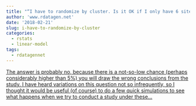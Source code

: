 ```yaml
---
title: "“I have to randomize by cluster. Is it OK if I only have 6 sites?'"
author: 'www.rdatagen.net'
date: '2018-02-21'
slug: i-have-to-randomize-by-cluster
categories:
  - rstats
  - linear-model
tags:
  - rdatagennet
---
```


[The answer is probably no, because there is a not-so-low chance (perhaps considerably higher than 5%) you will draw the wrong conclusions from the study. I have heard variations on this question not so infrequently, so I thought it would be useful (of course) to do a few quick simulations to see what happens when we try to conduct a study under these...<click to read more>](https://www.rdatagen.net/post/i-have-to-randomize-by-site-is-it-ok-if-i-only-have-6/)

